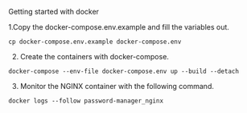 Getting started with docker

1.Copy the docker-compose.env.example and fill the variables out.

```shell
cp docker-compose.env.example docker-compose.env
```

2. Create the containers with docker-compose.

```shell
docker-compose --env-file docker-compose.env up --build --detach
```

3. Monitor the NGINX container with the following command.

```shell
docker logs --follow password-manager_nginx
```
